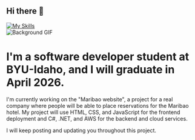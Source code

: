 ## Hi there 👋
[![My Skills](https://skillicons.dev/icons?i=js,html,css,wasm)](https://skillicons.dev)
<br>
![Background GIF](https://i.pinimg.com/736x/f3/34/26/f334265c7b2d22ebce8a452af3334266.jpg)


<!--
**Daniel25TE/Daniel25Te** is a ✨ _special_ ✨ repository because its `README.md` (this file) appears on your GitHub profile.

Here are some ideas to get you started:

- 🔭 I’m currently working on ...
- 🌱 I’m currently learning ...
- 👯 I’m looking to collaborate on ...
- 🤔 I’m looking for help with ...
- 💬 Ask me about ...
- 📫 How to reach me: ...
- 😄 Pronouns: ...
- ⚡ Fun fact: ...
-->
# I'm a software developer student at BYU-Idaho, and I will graduate in April 2026.
I'm currently working on the "Maribao website", a project for a real company where people will be able to place reservations for the Maribao hotel. My project will use HTML, CSS, and JavaScript for the frontend deployment and C#, .NET, and AWS for the backend and cloud services.

I will keep posting and updating you throughout this project.
